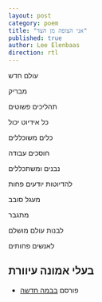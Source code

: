 ```yaml
---
layout: post
category: poem
title: "אני הצופה מן הצד"
published: true
author: Lee Elenbaas
direction: rtl
---
```

עולם חדש

מבריק

תהליכים פשוטים

כל אידיוט יכול

כלים משוכללים

חוסכים עבודה

נבנים ומשתכללים

להדיוטות יודעים פחות

מעגל סובב

מתגבר

לבנות עולם מושלם

לאנשים פחותים

בעלי אמונה עיוורת
-------------------
- פורסם [בבמה חדשה](http://stage.co.il/Stories/373403)
